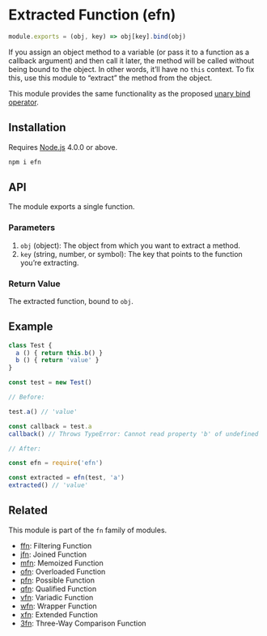 # Extracted Function (efn)

```javascript
module.exports = (obj, key) => obj[key].bind(obj)
```

If you assign an object method to a variable (or pass it to a function as a callback argument) and then call it later, the method will be called without being bound to the object. In other words, it’ll have no `this` context. To fix this, use this module to “extract” the method from the object.

This module provides the same functionality as the proposed [unary bind operator](https://github.com/tc39/proposal-bind-operator).

## Installation

Requires [Node.js](https://nodejs.org/) 4.0.0 or above.

```bash
npm i efn
```

## API

The module exports a single function.

### Parameters

1. `obj` (object): The object from which you want to extract a method.
2. `key` (string, number, or symbol): The key that points to the function you’re extracting.

### Return Value

The extracted function, bound to `obj`.

## Example

```javascript
class Test {
  a () { return this.b() }
  b () { return 'value' }
}

const test = new Test()

// Before:

test.a() // 'value'

const callback = test.a
callback() // Throws TypeError: Cannot read property 'b' of undefined

// After:

const efn = require('efn')

const extracted = efn(test, 'a')
extracted() // 'value'
```

## Related

This module is part of the `fn` family of modules.

* [ffn](https://github.com/lamansky/ffn): Filtering Function
* [jfn](https://github.com/lamansky/jfn): Joined Function
* [mfn](https://github.com/lamansky/mfn): Memoized Function
* [ofn](https://github.com/lamansky/ofn): Overloaded Function
* [pfn](https://github.com/lamansky/pfn): Possible Function
* [qfn](https://github.com/lamansky/qfn): Qualified Function
* [vfn](https://github.com/lamansky/vfn): Variadic Function
* [wfn](https://github.com/lamansky/wfn): Wrapper Function
* [xfn](https://github.com/lamansky/xfn): Extended Function
* [3fn](https://github.com/lamansky/3fn): Three-Way Comparison Function
